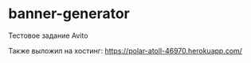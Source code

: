 # banner-generator
Тестовое задание Avito

Также выложил на хостинг: https://polar-atoll-46970.herokuapp.com/
